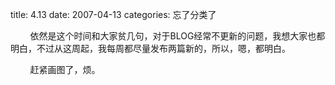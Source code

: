 title: 4.13
date: 2007-04-13
categories: 忘了分类了

        依然是这个时间和大家贫几句，对于BLOG经常不更新的问题，我想大家也都明白，不过从这周起，我每周都尽量发布两篇新的，所以，嗯，都明白。

        赶紧画图了，烦。
